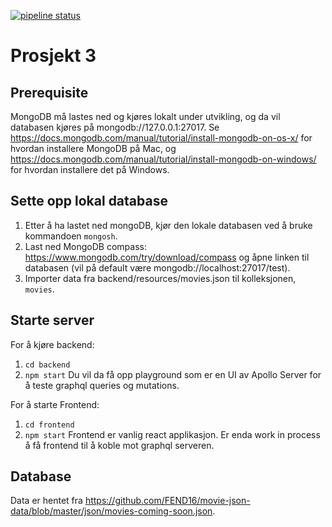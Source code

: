 [![pipeline status](https://gitlab.stud.idi.ntnu.no/it2810-h21/team-38/prosjekt-3/badges/master/pipeline.svg)](https://gitlab.stud.idi.ntnu.no/it2810-h21/team-38/prosjekt-3/-/pipelines)

# Prosjekt 3

## Prerequisite

MongoDB må lastes ned og kjøres lokalt under utvikling, og da vil databasen kjøres på mongodb://127.0.0.1:27017. Se https://docs.mongodb.com/manual/tutorial/install-mongodb-on-os-x/ for hvordan installere MongoDB på Mac, og https://docs.mongodb.com/manual/tutorial/install-mongodb-on-windows/ for hvordan installere det på Windows.

## Sette opp lokal database

1. Etter å ha lastet ned mongoDB, kjør den lokale databasen ved å bruke kommandoen `mongosh`.
2. Last ned MongoDB compass: https://www.mongodb.com/try/download/compass og åpne linken til databasen (vil på default være mongodb://localhost:27017/test).
3. Importer data fra backend/resources/movies.json til kolleksjonen, `movies`.

## Starte server

For å kjøre backend:

1.  `cd backend`
2.  `npm start`
    Du vil da få opp playground som er en UI av Apollo Server for å teste graphql queries og mutations.

For å starte Frontend:

1. `cd frontend`
2. `npm start`
   Frontend er vanlig react applikasjon. Er enda work in process å få frontend til å koble mot graphql serveren.

## Database

Data er hentet fra https://github.com/FEND16/movie-json-data/blob/master/json/movies-coming-soon.json.
